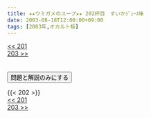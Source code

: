 ```yaml
---
title: ★★ウミガメのスープ★★ 202杯目　すいかｼﾞｭｰｽ味
date: 2003-08-18T12:00:00+09:00
tags: [2003年,オカルト板]
---
```

<div class="th_left"><a href="../201"><< 201</a></div>
<div class="th_right"><a href="../203">203 >></a></div>
<br><br>
<script src="../../js/cupsoup.js"></script>
<form>
<input type="button" value="問題と解説のみにする" onClick="toggleCupsoup()">
</form>
{{< 202 >}}
<div class="th_left"><a href="../201"><< 201</a></div>
<div class="th_right"><a href="../203">203 >></a></div>